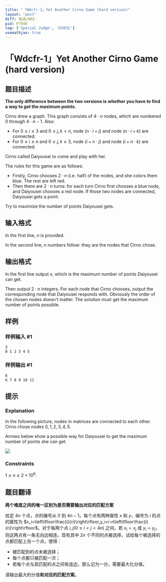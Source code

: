 ```yaml
---
title: "「Wdcfr-1」Yet Another Cirno Game (hard version)"
layout: "post"
diff: 省选/NOI-
pid: P7946
tag: ['Special Judge', 'O2优化']
usemathjax: true
---
```


# 「Wdcfr-1」Yet Another Cirno Game (hard version)
## 题目描述

**The only difference between the two versions is whether you have to find a way to get the maximum points.**

Cirno drew a graph. This graph consists of $4\cdot n$ nodes, which are numbered $0$ through $4\cdot n - 1$. Also:

- For $0\le i\le 3$ and $0 \le j, k \lt n$, node $(n\cdot i + j)$ and node $(n\cdot i + k)$ are connected.
- For $0 \le i \le n$ and $0 \le j, k \le 3$, node $(i + n\cdot j)$ and node $(i + n\cdot k)$ are connected.

Cirno called Daiyousei to come and play with her.

The rules for this game are as follows:

- Firstly, Cirno chooses $2\cdot n$ (i.e. half) of the nodes, and she colors them blue. The rest are left red.
- Then there are $2\cdot n$ turns: for each turn Cirno first chooses a blue node, and Daiyousei chooses a red node. If those two nodes are connected, Daiyousei gets a point.

Try to maximize the number of points Daiyousei gets.
## 输入格式

In the first line, $n$ is provided.

In the second line, $n$ numbers follow: they are the nodes that Cirno chose.
## 输出格式

In the first line output $x$, which is the maximum number of points Daiyousei can get.

Then output $2\cdot n$ integers. For each node that Cirno chooses, output the corresponding node that Daiyousei responds with. Obviously the order of the chosen nodes doesn't matter. The solution must get the maximum number of points possible.
## 样例

### 样例输入 #1
```
3
0 1 2 3 4 5
```
### 样例输出 #1
```
6
6 7 8 9 10 11
```
## 提示

### Explanation

In the following picture, nodes in matrices are connected to each other. Cirno chose nodes $0,1,2,3,4,5$.

Arrows below show a possible way for Daiyousei to get the maximum number of points she can get.

![](https://cdn.luogu.com.cn/upload/image_hosting/7v3w2cz9.png)

### Constraints

$1\le n\le 2\times 10^6$.
## 题目翻译

**两个难度之间的唯一区别为是否需要输出对应的匹配方案**

给定 $4n$ 个点，点的编号从 $0$ 到 $4n-1$。每个点有两种属性 $x$ 和 $y$，编号为 $i$ 的点的属性为 $x_i=\left\lfloor\frac{i}{n}\right\rfloor,y_i=i-n\left\lfloor\frac{i}{n}\right\rfloor$。对于每两个点 $i,j(0\le i <j < 4n)$ 之间，若 $x_i=x_j$ 或 $y_i= y_j$，则这两点有一条无向边相连。现有其中 $2n$ 个不同的点被选择，试给每个被选择的点都匹配上另一个点，使得：

- 被匹配到的点未被选择；
- 每个点都只被匹配一次；
- 若每个点与其匹配的点之间有连边，那么记为一分，需要最大化分值。

请输出最大的分值**和对应的匹配方案**。
